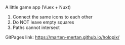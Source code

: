 A little game app (Vuex + Nuxt)

1. Connect the same icons to each other
2. Do NOT leave empty squares
3. Paths cannot intersect

GitPages link: https://marten-mertan.github.io/holopix/
